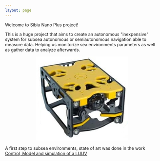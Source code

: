 ```yaml
---
layout: page
---
```

Welcome to Sibiu Nano Plus project! 

This is a huge project that aims to create an autonomous "inexpensive" system for subsea autonomous or semiautonomous navigation able to measure data. Helping us monitorize sea environments parameters as well as gather data to analyze afterwards.

<p style="text-align:center">
<a> <img src="./assets/sibiu.jpeg" width="60%"/></a>
</p>

A first step to subsea environments, state of art was done in the work [Control, Model and simulation of a LUUV](./assets/Alejandro%20Casado%20P%C3%A9rez%20TFG.pdf)
